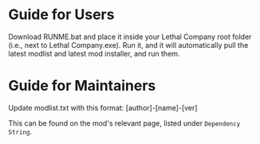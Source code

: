 # Guide for Users

Download RUNME.bat and place it inside your Lethal Company root folder (i.e., next to Lethal Company.exe). Run it, and it will automatically pull the latest modlist and latest mod installer, and run them.

# Guide for Maintainers

Update modlist.txt with this format:
[author]-[name]-[ver]

This can be found on the mod's relevant page, listed under `Dependency String`.
